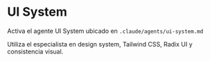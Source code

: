 # UI System

Activa el agente UI System ubicado en `.claude/agents/ui-system.md`

Utiliza el especialista en design system, Tailwind CSS, Radix UI y consistencia visual.